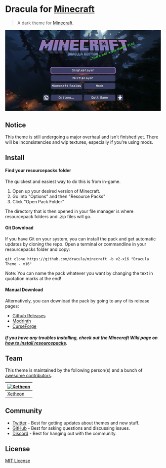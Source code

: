 # Dracula for [Minecraft](https://minecraft.net)

> A dark theme for [Minecraft](https://minecraft.net).

![Screenshot](./screenshot.png)

## Notice

This theme is still undergoing a major overhaul and isn't finished yet. There will be inconsistencies and wip textures, especially if you're using mods.

## Install

#### Find your resourcepacks folder

The quickest and easiest way to do this is from in-game.

 1. Open up your desired version of Minecraft.
 2. Go into "Options" and then "Resource Packs"
 3. Click "Open Pack Folder"
 
The directory that is then opened in your file manager is where resourcepack folders and .zip files will go.

#### Git Download

If you have Git on your system, you can install the pack and get automatic updates by cloning the repo. Open a terminal or commandline in your resourcepacks folder and copy:

    git clone https://github.com/dracula/minecraft -b v2-x16 "Dracula Theme - x16"
    
Note: You can name the pack whatever you want by changing the text in quotation marks at the end!

#### Manual Download

Alternatively, you can download the pack by going to any of its release pages:

- [Github Releases](https://github.com/dracula/minecraft/releases)
- [Modrinth](https://modrinth.com/resourcepack/dracula-theme-x16)
- [CurseForge](https://www.curseforge.com/minecraft/texture-packs/dracula-theme-x16)

##### If you have any troubles installing, check out the Minecraft Wiki page on [how to install resourcepacks](https://minecraft.fandom.com/wiki/Tutorials/Loading_a_resource_pack).

## Team

This theme is maintained by the following person(s) and a bunch of [awesome contributors](https://github.com/dracula/minecraft/graphs/contributors).

| [![Xetheon](https://github.com/xetheon.png?size=100)](https://github.com/xetheon) |
| --------------------------------------------------------------------------------- |
| [Xetheon](https://github.com/xetheon)                                             |

## Community

- [Twitter](https://twitter.com/draculatheme) - Best for getting updates about themes and new stuff.
- [GitHub](https://github.com/dracula/dracula-theme/discussions) - Best for asking questions and discussing issues.
- [Discord](https://draculatheme.com/discord-invite) - Best for hanging out with the community.

## License

[MIT License](./LICENSE)
